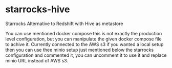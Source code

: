 # starrocks-hive
Starrocks Alternative to Redshift with Hive as metastore

You can use mentioned docker compose this is not exactly the production level configuration, but you can manipulate the given docker compose file to achive it.
Currently connected to the AWS s3 if you wanted a local setup then you can use thee minio setup just mentioned below the starrocks configuration and commented it, you can uncomment it to use it and replace minio URL instead of AWS s3.